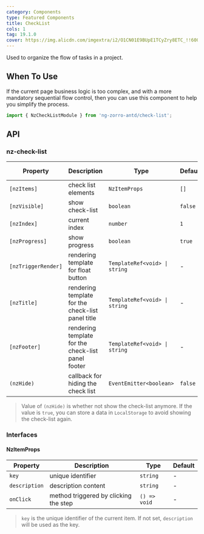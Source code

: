 ```yaml
---
category: Components
type: Featured Components
title: CheckList
cols: 1
tag: 19.1.0
cover: https://img.alicdn.com/imgextra/i2/O1CN01E9BUpE1TCyZry8ETC_!!6000000002347-2-tps-386-453.png
---
```


Used to organize the flow of tasks in a project.

## When To Use

If the current page business logic is too complex, and with a more mandatory sequential flow control, then you can use this component to help you simplify the process.

```ts
import { NzCheckListModule } from 'ng-zorro-antd/check-list';
```

## API

### nz-check-list

| Property            | Description                                        | Type                          | Default | Global Config |
|---------------------|----------------------------------------------------|-------------------------------|---------|---------------|
| `[nzItems]`         | check list elements                                | `NzItemProps`                 | `[]`    | -             |
| `[nzVisible]`       | show check-list                                    | `boolean`                     | `false` | -             |
| `[nzIndex]`         | current index                                      | `number`                      | `1`     | -             |
| `[nzProgress]`      | show progress                                      | `boolean`                     | `true`  | -             |
| `[nzTriggerRender]` | rendering template for float button                | `TemplateRef<void> \| string` | -       | -             |
| `[nzTitle]`         | rendering template for the check-list panel title  | `TemplateRef<void> \| string` | -       | -             |
| `[nzFooter]`        | rendering template for the check-list panel footer | `TemplateRef<void> \| string` | -       | -             |
| `(nzHide)`          | callback for hiding the check list                 | `EventEmitter<boolean>`       | `false` | -             |

> Value of `(nzHide)` is whether not show the check-list anymore.
> If the value is `true`, you can store a data in `LocalStorage` to avoid showing the check-list again.

### Interfaces

#### NzItemProps

| Property      | Description                           | Type         | Default |
|---------------|---------------------------------------|--------------|---------|
| `key`         | unique identifier                     | `string`     | -       |
| `description` | description content                   | `string`     | -       |
| `onClick`     | method triggered by clicking the step | `() => void` | -       |

> `key` is the unique identifier of the current item. If not set, `description` will be used as the key.
